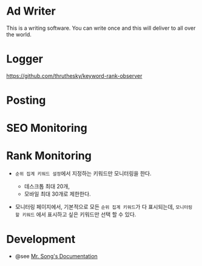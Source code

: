 # Ad Writer

This is a writing software. You can write once and this will deliver to all over the world.

# Logger

https://github.com/thruthesky/keyword-rank-observer


# Posting

# SEO Monitoring



# Rank Monitoring

* `순위 집계 키워드 설정`에서 지정하는 키워드만 모니터링을 한다.
    * 데스크톱 최대 20개,
    * 모바일 최대 30개로 제한한다.

* 모니터링 페이지에서, 기본적으로 모든 `순위 집계 키워드`가 다 표시되는데,
    `모니터링 할 키워드` 에서 표시하고 싶은 키워드만 선택 할 수 있다.


# Development

* @see [Mr. Song's Documentation](https://docs.google.com/document/d/19C0kwNq9mMgun9Cl66Y-Hf-Yxdq4HpWAG0Mbf4d7jo8/edit#heading=h.m3ribc4ake2e)




